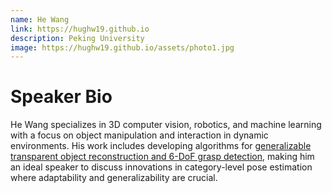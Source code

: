 ```yaml
---
name: He Wang
link: https://hughw19.github.io
description: Peking University
image: https://hughw19.github.io/assets/photo1.jpg
---
```


# Speaker Bio

He Wang specializes in 3D computer vision, robotics, and machine learning with a focus on object manipulation and interaction in dynamic environments. His work includes developing algorithms for [generalizable transparent object reconstruction and 6-DoF grasp detection]("https://arxiv.org/abs/2405.05648"), making him an ideal speaker to discuss innovations in category-level pose estimation where adaptability and generalizability are crucial.